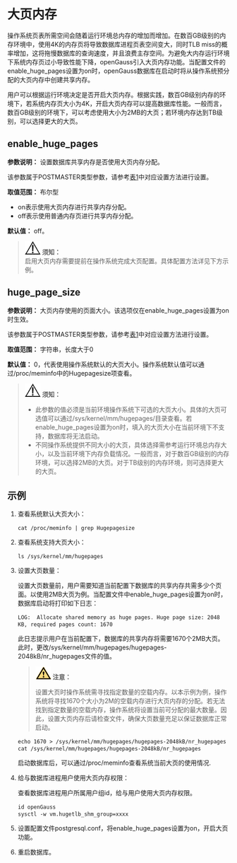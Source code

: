 # 大页内存

操作系统页表所需空间会随着运行环境总内存的增加而增加。在数百GB级别的内存环境中，使用4K的内存页将导致数据库进程页表空间变大，同时TLB miss的概率增加，这将拖慢数据库的查询速度，并且浪费主存空间。为避免大内存运行环境下系统内存页过小导致性能下降，openGauss引入大页内存功能。当配置文件的enable_huge_pages设置为on时，openGauss数据库在启动时将从操作系统预分配的大页内存中创建共享内存。

用户可以根据运行环境决定是否开启大页内存。根据实践，数百GB级别内存的环境下，若系统内存页大小为4K，开启大页内存可以提高数据库性能。一般而言，数百GB级别的环境下，可以考虑使用大小为2MB的大页；若环境内存达到TB级别，可以选择更大的大页。

## enable\_huge\_pages<a name="zh-cn_topic_0237124693_zh-cn_topic_0059778803_sc5573df50b1c4214bd6067c213147fce"></a>

**参数说明：** 设置数据库共享内存是否使用大页内存分配。

该参数属于POSTMASTER类型参数，请参考[表1](重设参数.md#zh-cn_topic_0237121562_zh-cn_topic_0059777490_t91a6f212010f4503b24d7943aed6d846)中对应设置方法进行设置。

**取值范围：** 布尔型

-   on表示使用大页内存进行共享内存分配。
-   off表示使用普通内存页进行共享内存分配。

**默认值：** off。

>![](public_sys-resources/icon-notice.gif) **须知：**   
>启用大页内存需要提前在操作系统完成大页配置。具体配置方法详见下方示例。

## huge\_page\_size<a name="zh-cn_topic_0237124693_zh-cn_topic_0059778803_s4db3d28f8b8349b582c80fcd26dd8967"></a>

**参数说明：** 大页内存使用的页面大小。该选项仅在enable\_huge\_pages设置为on时生效。

该参数属于POSTMASTER类型参数，请参考[表1](重设参数.md#zh-cn_topic_0237121562_zh-cn_topic_0059777490_t91a6f212010f4503b24d7943aed6d846)中对应设置方法进行设置。

**取值范围：** 字符串，长度大于0

**默认值：** 0，代表使用操作系统默认的大页大小。操作系统默认值可以通过/proc/meminfo中的Hugepagesize项查看。

>![](public_sys-resources/icon-notice.gif) **须知：**   
>-   此参数的值必须是当前环境操作系统下可选的大页大小。具体的大页可选值可以通过/sys/kernel/mm/hugepages/目录查看。若enable_huge_pages设置为on时，填入的大页大小在当前环境下不支持，数据库将无法启动。
>-   不同操作系统提供不同大小的大页，具体选择需参考运行环境总内存大小，以及当前环境下内存负载情况。一般而言，对于数百GB级别的内存环境，可以选择2MB的大页。对于TB级别的内存环境，则可选择更大的大页。

## 示例<a name="zh-cn_topic_0283137176_zh-cn_topic_0237121562_zh-cn_topic_0059777490_s5b8255d8025640aba238bfb86b20807a"></a>

1.  查看系统默认大页大小：

    ```
    cat /proc/meminfo | grep Hugepagesize
    ```

2. 查看系统支持大页大小：

    ```
    ls /sys/kernel/mm/hugepages
    ```

3. 设置大页数量：

    设置大页数量前，用户需要知道当前配置下数据库的共享内存共需多少个页面。以使用2MB大页为例。当配置文件中enable_huge_pages设置为on时，数据库启动将打印如下日志：

    ```
    LOG:  Allocate shared memory as huge pages. Huge page size: 2048 KB, required pages count: 1670
    ```

    此日志提示用户在当前配置下，数据库的共享内存将需要1670个2MB大页。此时，更改/sys/kernel/mm/hugepages/hugepages-2048kB/nr_hugepages文件的值。

    >![](public_sys-resources/icon-caution.gif) **注意：** 
    > 
    > 设置大页时操作系统需寻找指定数量的空载内存。以本示例为例，操作系统将寻找1670个大小为2M的空载内存进行大页内存的分配。若无法找到指定数量的空载内存，操作系统将设置当前可分配的最大数量。因此，设置大页内存后请检查文件，确保大页数量充足以保证数据库正常启动。

    ```
    echo 1670 > /sys/kernel/mm/hugepages/hugepages-2048kB/nr_hugepages
    cat /sys/kernel/mm/hugepages/hugepages-2048kB/nr_hugepages
    ```

    启动数据库后，可以通过/proc/meminfo查看系统当前大页的使用情况.

4. 给与数据库进程用户使用大页内存权限：

    查看数据库进程用户所属用户组id，给与用户使用大页内存权限。

    ```
    id openGauss
    sysctl -w vm.hugetlb_shm_group=xxxx
    ```

5. 设置配置文件postgresql.conf，将enable_huge_pages设置为on，开启大页功能。

6. 重启数据库。